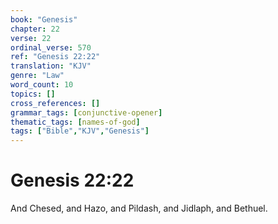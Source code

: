 ```yaml
---
book: "Genesis"
chapter: 22
verse: 22
ordinal_verse: 570
ref: "Genesis 22:22"
translation: "KJV"
genre: "Law"
word_count: 10
topics: []
cross_references: []
grammar_tags: [conjunctive-opener]
thematic_tags: [names-of-god]
tags: ["Bible","KJV","Genesis"]
---
```


# Genesis 22:22

And Chesed, and Hazo, and Pildash, and Jidlaph, and Bethuel.

